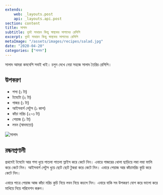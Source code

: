 ```yaml
---
extends:
    web: _layouts.post
    api: _layouts.api.post
section: content
title: সালাদ
subtitle: খুবই সাধারন কিন্তু স্বাস্থ্যকর সালাদের রেসিপি
excerpt: খুবই সাধারন কিন্তু স্বাস্থ্যকর সালাদের রেসিপি
metaImage: "/assets/images/recipes/salad.jpg"
date: "2020-04-20"
categories: ["সালাদ"]
---
```


সালাদ আমরা কমবেশি সবাই খাই। চলুন দেখে নেয়া সহজে সালাদ তৈরির রেসিপি।

## উপকরণ

- শসা (১ টা)
- টমেটো (২ টা)
- গাজর (১ টা)
- আইসবার্গ লেটুস (১ কাপ)
- কাঁচা মরিচ (২-৩ টা)
- পেয়াজ (১ টা)
- লবন (স্বাদমতো)

![সালাদ](/assets/images/recipes/salad.jpg)

## রন্ধনপ্রণালী

প্রথমেই টমেটো আর শসা ধুয়ে পাতলা পাতলা স্লাইস করে কেটে নিন। এবারে গাজরের খোলা ছাড়িয়ে লম্বা লম্বা ফালি
করে কেটে নিন। আইসবার্গ লেটুস ধুয়ে ছোট ছোট টুকরা করে কেটে নিন। এবারে পেয়াজ আর কাঁচামরিচ কুচি করে কেটে
নিন।

এবারে পাত্রে পেয়াজ আজ কাঁচা মরিচ কুচি নিয়ে লবন নিয়ে কচলে নিন। এবারে বাকি সব উপকরণ যোগ করে ভালো
করে মাখিয়ে নিয়ে পরিবেশন করুন।
